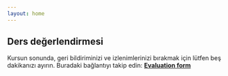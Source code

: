 ```yaml
---
layout: home
---
```


## Ders değerlendirmesi
 
Kursun sonunda, geri bildiriminizi ve izlenimlerinizi bırakmak için lütfen beş dakikanızı ayırın.
Buradaki bağlantıyı takip edin: [**Evaluation form**](https://docs.google.com/forms/d/e/1FAIpQLSemI_7B5dAMQeC0l59wxr9OUoSc3rZXB_Kf4SOVA0Xxko7pVA/viewform?usp=sf_link)